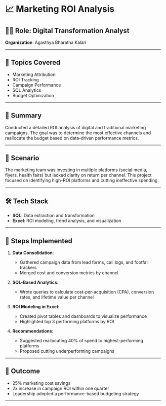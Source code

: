 # 📈 Marketing ROI Analysis

## 👨‍💻 Role: Digital Transformation Analyst  
**Organization**: Agasthya Bharatha Kalari

---

## 🧠 Topics Covered

- Marketing Attribution
- ROI Tracking
- Campaign Performance
- SQL Analytics
- Budget Optimization

---

## 📘 Summary

Conducted a detailed ROI analysis of digital and traditional marketing campaigns. The goal was to determine the most effective channels and reallocate the budget based on data-driven performance metrics.

---

## 📌 Scenario

The marketing team was investing in multiple platforms (social media, flyers, health fairs) but lacked clarity on return per channel. This project focused on identifying high-ROI platforms and cutting ineffective spending.

---

## 🛠️ Tech Stack

- **SQL**: Data extraction and transformation
- **Excel**: ROI modeling, trend analysis, and visualization

---

## 🚀 Steps Implemented

1. **Data Consolidation**:
   - Gathered campaign data from lead forms, call logs, and footfall trackers
   - Merged cost and conversion metrics by channel

2. **SQL-Based Analytics**:
   - Wrote queries to calculate cost-per-acquisition (CPA), conversion rates, and lifetime value per channel

3. **ROI Modeling in Excel**:
   - Created pivot tables and dashboards to visualize performance
   - Highlighted top 3 performing platforms by ROI

4. **Recommendations**:
   - Suggested reallocating 40% of spend to highest-performing platforms
   - Proposed cutting underperforming campaigns

---

## 🎯 Outcome

- 25% marketing cost savings
- 2x increase in campaign ROI within one quarter
- Leadership adopted a performance-based budgeting strategy

---
